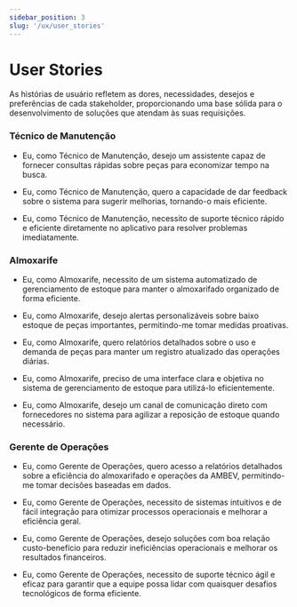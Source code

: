 ```yaml
---
sidebar_position: 3
slug: '/ux/user_stories'
---
```


# User Stories
As histórias de usuário refletem as dores, necessidades, desejos e preferências de cada stakeholder, proporcionando uma base sólida para o desenvolvimento de soluções que atendam às suas requisições.

### Técnico de Manutenção

- Eu, como Técnico de Manutenção, desejo um assistente capaz de fornecer consultas rápidas sobre peças para economizar tempo na busca.

- Eu, como Técnico de Manutenção, quero a capacidade de dar feedback sobre o sistema para sugerir melhorias, tornando-o mais eficiente.

- Eu, como Técnico de Manutenção, necessito de suporte técnico rápido e eficiente diretamente no aplicativo para resolver problemas imediatamente.

### Almoxarife

- Eu, como Almoxarife, necessito de um sistema automatizado de gerenciamento de estoque para manter o almoxarifado organizado de forma eficiente.

- Eu, como Almoxarife, desejo alertas personalizáveis sobre baixo estoque de peças importantes, permitindo-me tomar medidas proativas.

- Eu, como Almoxarife, quero relatórios detalhados sobre o uso e demanda de peças para manter um registro atualizado das operações diárias.

- Eu, como Almoxarife, preciso de uma interface clara e objetiva no sistema de gerenciamento de estoque para utilizá-lo eficientemente.

- Eu, como Almoxarife, desejo um canal de comunicação direto com fornecedores no sistema para agilizar a reposição de estoque quando necessário.

### Gerente de Operações

- Eu, como Gerente de Operações, quero acesso a relatórios detalhados sobre a eficiência do almoxarifado e operações da AMBEV, permitindo-me tomar decisões baseadas em dados.

- Eu, como Gerente de Operações, necessito de sistemas intuitivos e de fácil integração para otimizar processos operacionais e melhorar a eficiência geral.

- Eu, como Gerente de Operações, desejo soluções com boa relação custo-benefício para reduzir ineficiências operacionais e melhorar os resultados financeiros.

- Eu, como Gerente de Operações, necessito de suporte técnico ágil e eficaz para garantir que a equipe possa lidar com quaisquer desafios tecnológicos de forma eficiente.
